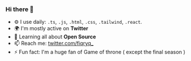 ### Hi there 👋

- ⚙️ I use daily: `.ts`, `.js`, `.html`, `.css`, `.tailwind`, `.react`.
- 🌍 I'm mostly active on **Twitter**
- 🌱 Learning all about **Open Source**
- 📫 Reach me: [twitter.com/fiqryq_](https://twitter.com/fiqryq_)
- ⚡️ Fun fact: I'm a huge fan of Game of throne ( except the final season )
